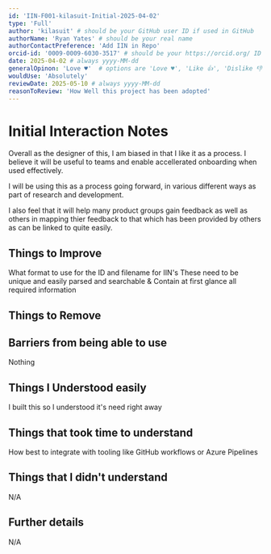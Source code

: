 ```yaml
---
id: 'IIN-F001-kilasuit-Initial-2025-04-02'
type: 'Full'
author: 'kilasuit' # should be your GitHub user ID if used in GitHub
authorName: 'Ryan Yates' # should be your real name
authorContactPreference: 'Add IIN in Repo'
orcid-id: '0009-0009-6030-3517' # should be your https://orcid.org/ ID
date: 2025-04-02 # always yyyy-MM-dd
generalOpinon: 'Love ♥'  # options are 'Love ♥', 'Like 👍', 'Dislike 👎', 'Unsure 🤔'
wouldUse: 'Absolutely'
reviewDate: 2025-05-10 # always yyyy-MM-dd
reasonToReview: 'How Well this project has been adopted'
---
```


# Initial Interaction Notes

Overall as the designer of this, I am biased in that I like it as a process.
I believe it will be useful to teams and enable accellerated onboarding when used effectively.

I will be using this as a process going forward, in various different ways as part of research and development.

I also feel that it will help many product groups gain feedback as well as others in mapping thier feedback to that which has been provided by others as can be linked to quite easily.

## Things to Improve

What format to use for the ID and filename for IIN's
These need to be unique and easily parsed and searchable & Contain at first glance all required information

## Things to Remove

## Barriers from being able to use

Nothing

## Things I Understood easily

I built this so I understood it's need right away

## Things that took time to understand

How best to integrate with tooling like GitHub workflows or Azure Pipelines

## Things that I didn't understand

N/A

## Further details

N/A